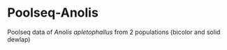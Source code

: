 # Poolseq-Anolis
Poolseq data of _Anolis apletophallus_ from 2 populations (bicolor and solid dewlap)

